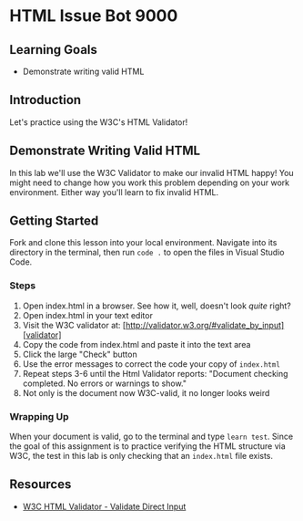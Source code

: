 # HTML Issue Bot 9000

## Learning Goals

- Demonstrate writing valid HTML

## Introduction

Let's practice using the W3C's HTML Validator!

## Demonstrate Writing Valid HTML

In this lab we'll use the W3C Validator to make our invalid HTML happy! You
might need to change how you work this problem depending on your work
environment. Either way you'll learn to fix invalid HTML.

## Getting Started

Fork and clone this lesson into your local environment. Navigate into its
directory in the terminal, then run `code .` to open the files in Visual Studio
Code.

### Steps

1. Open index.html in a browser. See how it, well, doesn't look _quite_ right?
2. Open index.html in your text editor
3. Visit the W3C validator at:
   [http://validator.w3.org/#validate_by_input][validator]
4. Copy the code from index.html and paste it into the text area
5. Click the large "Check" button
6. Use the error messages to correct the code your copy of `index.html`
7. Repeat steps 3-6 until the Html Validator reports: "Document checking
   completed. No errors or warnings to show."
8. Not only is the document now W3C-valid, it no longer looks weird

### Wrapping Up

When your document is valid, go to the terminal and type `learn test`. Since the
goal of this assignment is to practice verifying the HTML structure via W3C, the
test in this lab is only checking that an `index.html` file exists.

## Resources

- [W3C HTML Validator - Validate Direct Input][validator]

[validator]: http://validator.w3.org/#validate_by_input
